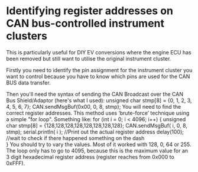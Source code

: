 # Identifying register addresses on CAN bus-controlled instrument clusters

This is particularly useful for DIY EV conversions where the engine ECU has been removed but still want to utilise the original instrument cluster.

Firstly you need to identify the pin assignment for the instrument cluster you want to control because you have to know which pins are used for the CAN BUS data transfer.

Then you'll need the syntax of sending the CAN Broadcast over the CAN Bus Shield/Adaptor (here's what I used):
unsigned char stmp[8] = {0, 1, 2, 3, 4, 5, 6, 7};
CAN.sendMsgBuf(0x00, 0, 8, stmp);
You will need to find the correct register addresses. This method uses ‘brute-force’ technique using a simple "for loop".
Something like:
for (int i = 0; i < 4096; i++) {
    unsigned char stmp[8] = {128,128,128,128,128,128,128,128};
    CAN.sendMsgBuf( i, 0, 8, stmp);
    serial.println( i ); //Print out the actual register address
    delay(100); //wait to check if there happened something on the dash  
    }
You should try to vary the values. Most of it worked with 128, 0, 64 or 255. The loop only has to go to 4095, because this is the maximum value for an 3 digit hexadecimal
register address (register reaches from 0x000 to 0xFFF).
